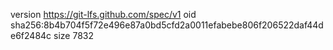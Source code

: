 version https://git-lfs.github.com/spec/v1
oid sha256:8b4b704f5f72e496e87a0bd5cfd2a0011efabebe806f206522daf44de6f2484c
size 7832
